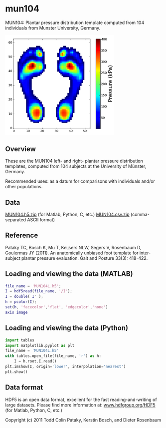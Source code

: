 # mun104
MUN104: Plantar pressure distribution template computed from 104 individuals from Munster University, Germany.


<p align="left">
  <img src="mun104.png" width="350"/>
</p>


Overview
-----------------------------------------
These are the MUN104 left- and right- plantar pressure distribution templates, computed from 104 subjects at the University of Münster, Germany.

Recommended uses: as a datum for comparisons with individuals and/or other populations.



Data
-----------------------------------------

<a href="MUN104.h5.zip" download>MUN104.h5.zip</a> (for Matlab, Python, C, etc.)
<a href="MUN104.csv.zip" download>MUN104.csv.zip</a> (comma-separated ASCII format)



Reference
-----------------------------------------
Pataky TC, Bosch K, Mu T, Keijsers NLW, Segers V, Rosenbaum D, Goulermas JY (2011). 
An anatomically unbiased foot template for inter-subject plantar pressure evaluation. 
Gait and Posture 33(3): 418-422.





Loading and viewing the data (MATLAB)
-----------------------------------------

```matlab
file_name = 'MUN104L.h5'; 
I = hdf5read(file_name, '/I'); 
I = double( I' ); 
h = pcolor(I); 
set(h, 'facecolor','flat', 'edgecolor','none') 
axis image
```




Loading and viewing the data (Python)
-----------------------------------------

```python
import tables 
import matplotlib.pyplot as plt
file_name = 'MUN104L.h5' 
with tables.open_file(file_name, 'r') as h:
	I = h.root.I.read()
plt.imshow(I, origin='lower', interpolation='nearest')
plt.show()
```




Data format
-----------------------------------------
HDF5 is an open data format, excellent for the fast reading-and-writing of large datasets. 
Please find more information at: <a href="http://www.hdfgroup.org/HDF5/">www.hdfgroup.org/HDF5</a> (for Matlab, Python, C, etc.)




Copyright (c) 2011 Todd Colin Pataky, Kerstin Bosch, and Dieter Rosenbaum